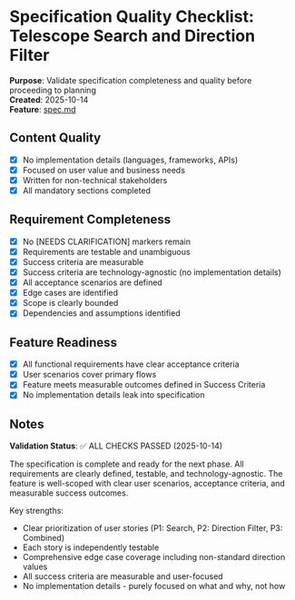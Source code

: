 # Specification Quality Checklist: Telescope Search and Direction Filter

**Purpose**: Validate specification completeness and quality before proceeding to planning  
**Created**: 2025-10-14  
**Feature**: [spec.md](../spec.md)

## Content Quality

- [x] No implementation details (languages, frameworks, APIs)
- [x] Focused on user value and business needs
- [x] Written for non-technical stakeholders
- [x] All mandatory sections completed

## Requirement Completeness

- [x] No [NEEDS CLARIFICATION] markers remain
- [x] Requirements are testable and unambiguous
- [x] Success criteria are measurable
- [x] Success criteria are technology-agnostic (no implementation details)
- [x] All acceptance scenarios are defined
- [x] Edge cases are identified
- [x] Scope is clearly bounded
- [x] Dependencies and assumptions identified

## Feature Readiness

- [x] All functional requirements have clear acceptance criteria
- [x] User scenarios cover primary flows
- [x] Feature meets measurable outcomes defined in Success Criteria
- [x] No implementation details leak into specification

## Notes

**Validation Status**: ✅ ALL CHECKS PASSED (2025-10-14)

The specification is complete and ready for the next phase. All requirements are clearly defined, testable, and technology-agnostic. The feature is well-scoped with clear user scenarios, acceptance criteria, and measurable success outcomes.

Key strengths:
- Clear prioritization of user stories (P1: Search, P2: Direction Filter, P3: Combined)
- Each story is independently testable
- Comprehensive edge case coverage including non-standard direction values
- All success criteria are measurable and user-focused
- No implementation details - purely focused on what and why, not how
